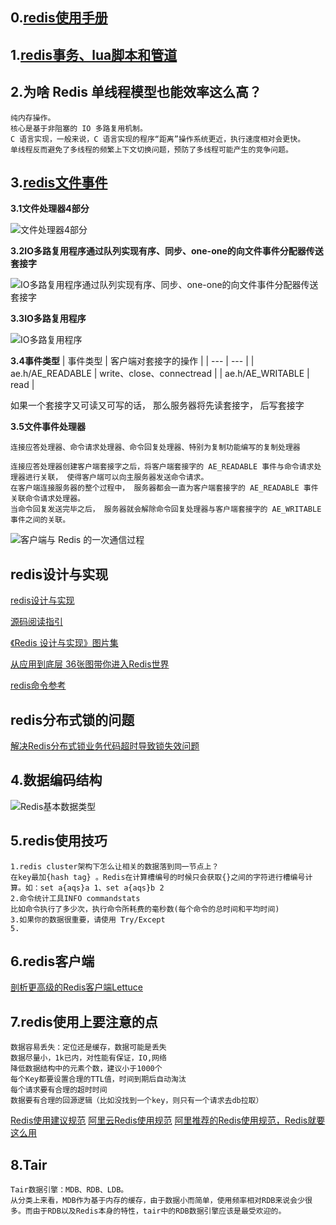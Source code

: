 ## 0.[redis使用手册](http://redisdoc.com/index.html)

## 1.[redis事务、lua脚本和管道](https://blog.csdn.net/fangjian1204/article/details/50585080)

## 2.为啥 Redis 单线程模型也能效率这么高？
```
纯内存操作。
核心是基于非阻塞的 IO 多路复用机制。
C 语言实现，一般来说，C 语言实现的程序“距离”操作系统更近，执行速度相对会更快。
单线程反而避免了多线程的频繁上下文切换问题，预防了多线程可能产生的竞争问题。
```
## 3.[redis文件事件](http://redisbook.com/preview/event/file_event.html)

**3.1文件处理器4部分**

![文件处理器4部分](http://redisbook.com/_images/graphviz-f0d024ca2782cbbe20e2cd1e52540d92f64b3a37.png)

**3.2IO多路复用程序通过队列实现有序、同步、one-one的向文件事件分配器传送套接字**

![IO多路复用程序通过队列实现有序、同步、one-one的向文件事件分配器传送套接字](http://redisbook.com/_images/graphviz-f4835e5b07c5a6ab04e09dc8d887d62a1854ac94.png)

**3.3IO多路复用程序**

![IO多路复用程序](http://redisbook.com/_images/graphviz-840bfb6ea3cc590829fecd9b9062002d59dbf673.png)

**3.4事件类型**
| 事件类型 | 客户端对套接字的操作 |
| --- | --- |
| ae.h/AE_READABLE | write、close、connectread |
| ae.h/AE_WRITABLE | read |

如果一个套接字又可读又可写的话， 那么服务器将先读套接字， 后写套接字

**3.5文件事件处理器**
```
连接应答处理器、命令请求处理器、命令回复处理器、特别为复制功能编写的复制处理器

连接应答处理器创建客户端套接字之后，将客户端套接字的 AE_READABLE 事件与命令请求处理器进行关联， 使得客户端可以向主服务器发送命令请求。
在客户端连接服务器的整个过程中， 服务器都会一直为客户端套接字的 AE_READABLE 事件关联命令请求处理器。
当命令回复发送完毕之后， 服务器就会解除命令回复处理器与客户端套接字的 AE_WRITABLE 事件之间的关联。
```
![客户端与 Redis 的一次通信过程](https://doocs.gitee.io/advanced-java/docs/high-concurrency/images/redis-single-thread-model.png)

## redis设计与实现
[redis设计与实现](http://redisbook.com/)

[源码阅读指引](https://github.com/huangz1990/redis-3.0-annotated)

[《Redis 设计与实现》图片集](http://1e-gallery.redisbook.com/)

[从应用到底层 36张图带你进入Redis世界](https://juejin.cn/post/6906680666214105102?utm_source=gold_browser_extension)

[redis命令参考](http://redisdoc.com/index.html)

## redis分布式锁的问题
[解决Redis分布式锁业务代码超时导致锁失效问题](https://copyfuture.com/blogs-details/20200319225649988yl21w5wqv89z2fj)

## 4.数据编码结构
![Redis基本数据类型](https://p3-juejin.byteimg.com/tos-cn-i-k3u1fbpfcp/3e11f892646f4f58ab9b6f5d558863cf~tplv-k3u1fbpfcp-watermark.image)

## 5.redis使用技巧
```
1.redis cluster架构下怎么让相关的数据落到同一节点上？
在key最加{hash tag} 。Redis在计算槽编号的时候只会获取{}之间的字符进行槽编号计算。如：set a{aqs}a 1、set a{aqs}b 2
2.命令统计工具INFO commandstats
比如命令执行了多少次，执行命令所耗费的毫秒数(每个命令的总时间和平均时间)
3.如果你的数据很重要，请使用 Try/Except
5.
```
## 6.redis客户端
[剖析更高级的Redis客户端Lettuce](https://mp.weixin.qq.com/s?__biz=MzI3MTEwODc5Ng==&mid=2650860743&idx=1&sn=91742ee5f6d4b4173613d12196de9d84&chksm=f1329314c6451a025a6327b7a9f868a8cdba08af6258ebbde2ef0b0cf732103621a921be0c39&scene=21#wechat_redirect)

## 7.redis使用上要注意的点

```
数据容易丢失：定位还是缓存，数据可能是丢失
数据尽量小，1k已内，对性能有保证，IO,网络
降低数据结构中的元素个数，建议小于1000个
每个Key都要设置合理的TTL值，时间到期后自动淘汰
每个请求要有合理的超时时间
数据要有合理的回源逻辑（比如没找到一个key，则只有一个请求去db拉取）

```
[Redis使用建议规范](https://www.jianshu.com/p/5abbee8e4564?from=groupmessage)
[阿里云Redis使用规范](https://www.cnblogs.com/Luke-Me/p/8946134.html)
[阿里推荐的Redis使用规范，Redis就要这么用](https://my.oschina.net/u/3077716/blog/4401828)

## 8.Tair
```
Tair数据引擎：MDB、RDB、LDB。
从分类上来看，MDB作为基于内存的缓存，由于数据小而简单，使用频率相对RDB来说会少很多。而由于RDB以及Redis本身的特性，tair中的RDB数据引擎应该是最受欢迎的。
```

